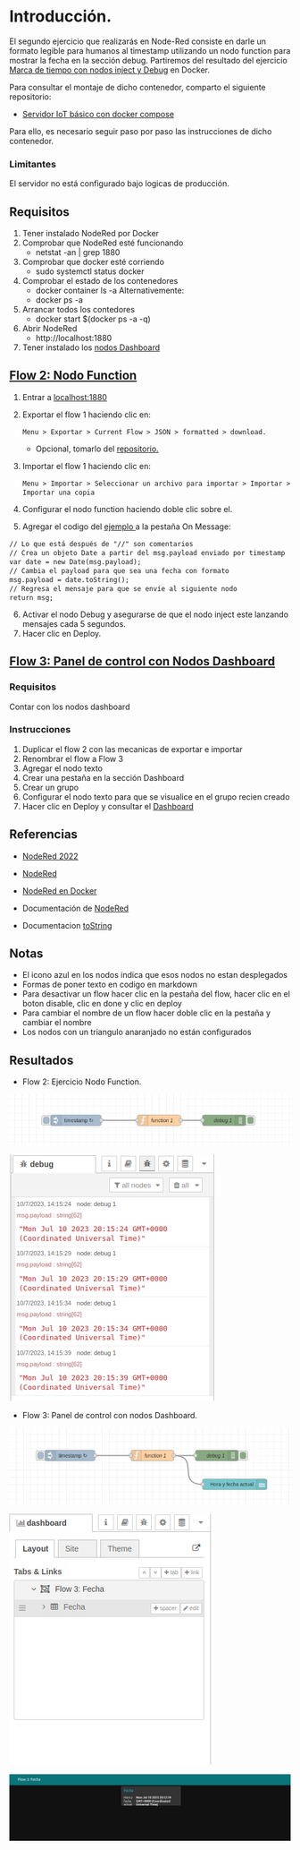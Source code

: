 # Introducción.

 El segundo ejercicio que realizarás en Node-Red consiste en darle un formato legible para humanos al timestamp utilizando un nodo function para mostrar la fecha en la sección debug. Partiremos del resultado del ejercicio [Marca de tiempo con nodos inject y Debug](https://github.com/elizabeth-arevalo/Ejercicios-Codigo-IoT/blob/main/NodeRed/timestamp-con-NR.md) en Docker.

Para consultar el montaje de dicho contenedor, comparto el siguiente repositorio: 

- [Servidor IoT básico con docker compose](https://github.com/codigo-iot/servidor-IoT-basico-docker-compose/tree/main)

Para ello, es necesario seguir paso por paso las instrucciones de dicho contenedor.

### Limitantes
El servidor no está configurado bajo logicas de producción.

## Requisitos

1. Tener instalado NodeRed por Docker
2. Comprobar que NodeRed esté funcionando
	- netstat -an | grep 1880
3. Comprobar que docker esté corriendo
	- sudo systemctl status docker
4. Comprobar el estado de los contenedores
	- docker container ls -a
	Alternativemente:
	- docker ps -a
5. Arrancar todos los contedores
	- docker start $(docker ps -a -q)
6. Abrir NodeRed
	- http://localhost:1880
7. Tener instalado los [nodos Dashboard](https://github.com/elizabeth-arevalo/Ejercicios-Codigo-IoT/blob/main/NodeRed/1-timestamp-con-NR.md)


## [Flow 2: Nodo Function](https://edu.codigoiot.com/mod/lesson/view.php?id=3896&pageid=3821)

1. Entrar a [localhost:1880](http://localhost:1880)
2. Exportar el flow 1 haciendo clic en:
    
    ~~~
    Menu > Exportar > Current Flow > JSON > formatted > download.
    ~~~ 
    - Opcional, tomarlo del [repositorio.](https://github.com/elizabeth-arevalo/Ejercicios-Codigo-IoT/blob/main/NodeRed/Flows/flow1.json)
3. Importar el flow 1 haciendo clic en: 

    ~~~
    Menu > Importar > Seleccionar un archivo para importar > Importar > Importar una copia
    ~~~

4. Configurar el nodo function haciendo doble clic sobre el.

5. Agregar el codigo del [ejemplo ](https://edu.codigoiot.com/mod/lesson/view.php?id=3896&pageid=3824) a la pestaña On Message:
```
// Lo que está después de "//" son comentarios 
// Crea un objeto Date a partir del msg.payload enviado por timestamp 
var date = new Date(msg.payload); 
// Cambia el payload para que sea una fecha con formato 
msg.payload = date.toString(); 
// Regresa el mensaje para que se envíe al siguiente nodo  
return msg;
```

6. Activar el nodo Debug y asegurarse de que el nodo inject este lanzando mensajes cada 5 segundos.
7. Hacer clic en Deploy.

## [Flow 3: Panel de control con Nodos Dashboard](https://edu.codigoiot.com/mod/lesson/view.php?id=3897)

### Requisitos
Contar con los nodos dashboard

### Instrucciones

1. Duplicar el flow 2 con las mecanicas de exportar e importar
2. Renombrar el flow a Flow 3
3. Agregar el nodo texto
4. Crear una pestaña en la sección Dashboard
5. Crear un grupo
6. Configurar el nodo texto para que se visualice en el grupo recien creado
7. Hacer clic en Deploy y consultar el [Dashboard](http://localhost:1880/ui)



## Referencias

- [NodeRed 2022](https://edu.codigoiot.com/course/view.php?id=278)

- [NodeRed](https://nodered.org/)

- [NodeRed en Docker](https://nodered.org/docs/getting-started/docker)

- Documentación de [NodeRed](https://nodered.org/docs/user-guide/nodes)

- Documentacion [toString](https://nodejs.org/api/buffer.html#buftostringencoding-start-end)

## Notas

- El icono azul en los nodos indica que esos nodos no estan desplegados
- Formas de poner texto en codigo en markdown
- Para desactivar un flow hacer clic en la pestaña del flow, hacer clic en el boton disable, clic en done y clic en deploy
- Para cambiar el nombre de un flow hacer doble clic en la pestaña y cambiar el nombre
- Los nodos con un triangulo anaranjado no están configurados


## Resultados
- Flow 2: Ejercicio Nodo Function.

![](https://github.com/elizabeth-arevalo/Ejercicios-Codigo-IoT/blob/main/img/flow2-1.png)

![](https://github.com/elizabeth-arevalo/Ejercicios-Codigo-IoT/blob/main/img/flow2-2.png)

- Flow 3: Panel de control con nodos Dashboard.

![](https://github.com/elizabeth-arevalo/Ejercicios-Codigo-IoT/blob/main/img/flow3-1.png)

![](https://github.com/elizabeth-arevalo/Ejercicios-Codigo-IoT/blob/main/img/flow3-2.png)

![](https://github.com/elizabeth-arevalo/Ejercicios-Codigo-IoT/blob/main/img/flow3-3.png)
